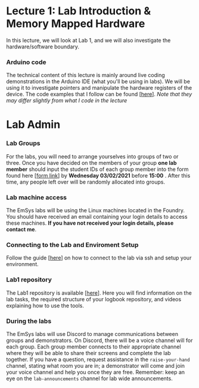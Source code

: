 # Lecture 1: Lab Introduction & Memory Mapped Hardware 
In this lecture, we will look at Lab 1, and we will also investigate the hardware/software boundary.

### Arduino code
The technical content of this lecture is mainly around live coding demonstrations in the Arduino IDE (what you'll be using in labs). We will be using it to investigate pointers and manipulate the hardware registers of the device. The code examples that I follow can be found [[here](https://github.com/STFleming/EmSys_LabIntro_MemoryMappedHardware/tree/main/Arduino)]. _Note that they may differ slightly from what I code in the lecture_

# Lab Admin
### Lab Groups 
For the labs, you will need to arrange yourselves into groups of two or three. Once you have decided on the members of your group __one lab member__ should input the student IDs of each group member into the form found here [[form link](https://forms.office.com/Pages/ResponsePage.aspx?id=LrXKu76f1kOi859mxD3yaGURemXIkvJEi0OJyB0IdsxUNDNPUVFHWFdZSVFQMUhTTTNTRDRBSjBRNi4u)] by __Wednesday 03/02/2021__ before __15:00__ . After this time, any people left over will be randomly allocated into groups.

### Lab machine access
The EmSys labs will be using the Linux machines located in the Foundry. You should have received an email containing your login details to access these machines. __If you have not received your login details, please contact me__.

### Connecting to the Lab and Enviroment Setup 
Follow the guide [[here](https://github.com/STFleming/EmSys_labSetup)] on how to connect to the lab via ssh and setup your environment. 

### Lab1 repository
The Lab1 repository is available [[here](https://github.com/STFleming/EmSys_Lab1)]. Here you will find information on the lab tasks, the required structure of your logbook repository, and videos explaining how to use the tools.

### During the labs
The EmSys labs will use Discord to manage communications between groups and demonstrators. On Discord, there will be a voice channel will for each group. Each group member connects to their appropriate channel where they will be able to share their screens and complete the lab together. If you have a question, request assistance in the ``raise-your-hand`` channel, stating what room you are in; a demonstrator will come and join your voice channel and help you once they are free. Remember:  keep an eye on the ``lab-announcements`` channel for lab wide announcements.



